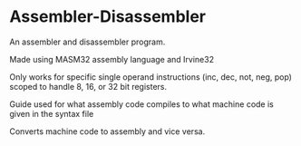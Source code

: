 # Assembler-Disassembler
An assembler and disassembler program.

Made using MASM32 assembly language and Irvine32

Only works for specific single operand instructions (inc, dec, not, neg, pop)
scoped to handle 8, 16, or 32 bit registers.

Guide used for what assembly code compiles to what machine code is given in the syntax file

Converts machine code to assembly and vice versa.
